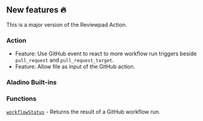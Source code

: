 ## New features :fire:

This is a major version of the Reviewpad Action. 

### Action

- Feature: Use GitHub event to react to more workflow run triggers beside `pull_request` and `pull_request_target`.
- Feature: Allow file as input of the GitHub action.

### Aladino Built-ins

### Functions

[`workflowStatus`](/docs/reviewpad-file-specification/aladino-specification/aladino-built-ins#workflowstatus) - Returns the result of a GitHub workflow run.
